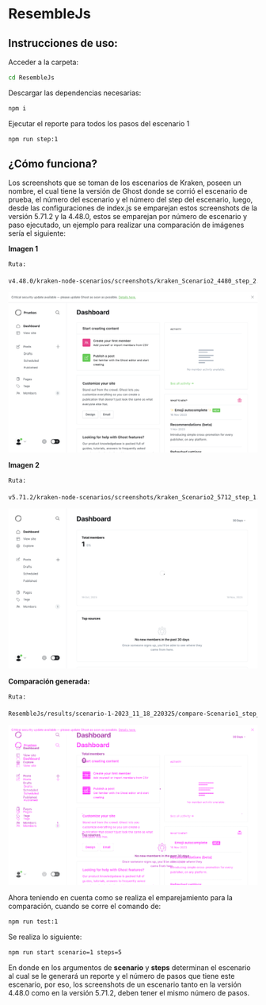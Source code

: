 # ResembleJs

## Instrucciones de uso:

Acceder a la carpeta:

```bash
cd ResembleJs
```

Descargar las dependencias necesarias:

```bash
npm i
```

Ejecutar el reporte para todos los pasos del escenario 1

```bash
npm run step:1
```

## ¿Cómo funciona?

Los screenshots que se toman de los escenarios de Kraken, poseen un nombre, el cual tiene la versión de Ghost donde se corrió el escenario de prueba, el número del escenario y el número del step del escenario, luego, desde las configuraciones de index.js se emparejan estos screenshots de la versión 5.71.2 y la 4.48.0, estos se emparejan por número de escenario y paso ejecutado, un ejemplo para realizar una comparación de imágenes sería el siguiente:

**Imagen 1**

```bash
Ruta:

v4.48.0/kraken-node-scenarios/screenshots/kraken_Scenario2_4480_step_2.png
```

<img src="../v4.48.0/kraken-node-scenarios/screenshots/kraken_Scenario2_4480_step_2.png">

**Imagen 2**

```bash
Ruta:

v5.71.2/kraken-node-scenarios/screenshots/kraken_Scenario2_5712_step_1.png
```

<img src="../v5.71.2/kraken-node-scenarios/screenshots/kraken_Scenario2_5712_step_2.png">

**Comparación generada:**

```bash
Ruta:

ResembleJs/results/scenario-1-2023_11_18_220325/compare-Scenario1_step_2.png
```

<img src="./results/scenario-1-2023_11_18_220325/compare-Scenario1_step_2.png">

Ahora teniendo en cuenta como se realiza el emparejamiento para la comparación, cuando se corre el comando de:

```bash
npm run test:1

```

Se realiza lo siguiente:

```bash
npm run start scenario=1 steps=5
```

En donde en los argumentos de **scenario** y **steps** determinan el escenario al cual se le generará un reporte y el número de pasos que tiene este escenario, por eso, los screenshots de un escenario tanto en la versión 4.48.0 como en la versión 5.71.2, deben tener el mismo número de pasos.
